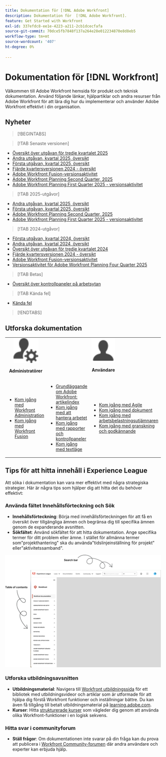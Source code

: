 ```yaml
---
title: Dokumentation för [!DNL Adobe Workfront]
description: Dokumentation för  [!DNL Adobe Workfront].
feature: Get Started with Workfront
exl-id: 337efdc8-ee1e-4223-a211-2cb1dcecfafa
source-git-commit: 70dce5fb7848f137a264e28e012234870e8d8eb5
workflow-type: tm+mt
source-wordcount: '407'
ht-degree: 0%

---
```


# Dokumentation för [!DNL Workfront]

Välkommen till Adobe Workfront hemsida för produkt och teknisk dokumentation. Använd följande länkar, hjälpartiklar och andra resurser från Adobe Workfront för att lära dig hur du implementerar och använder Adobe Workfront effektivt i din organisation.

## Nyheter

>[!BEGINTABS]

>[!TAB Senaste versionen]

* [Översikt över utgåvan för tredje kvartalet 2025](/help/quicksilver/product-announcements/product-releases/25-q3-release-activity/25-q3-release-overview.md)
* [Andra utgåvan, kvartal 2025, översikt](/help/quicksilver/product-announcements/product-releases/25-q2-release-activity/25-q2-release-overview.md)
* [Första utgåvan, kvartal 2025, översikt](/help/quicksilver/product-announcements/product-releases/25-q1-release-activity/25-q1-release-overview.md)
* [Fjärde kvartersversionen 2024 - översikt](/help/quicksilver/product-announcements/product-releases/24-q4-release-activity/24-q4-release-overview.md)
* [Adobe Workfront Fusion-versionsaktivitet](https://experienceleague.adobe.com/en/docs/workfront-fusion/using/fusion-release-activity/fusion-release-activity)
* [Adobe Workfront Planning Second Quarter, 2025](/help/quicksilver/product-announcements/product-releases/planning-release-activity/planning-release-activity-25-q2.md)
* [Adobe Workfront Planning First Quarter 2025 - versionsaktivitet](/help/quicksilver/product-announcements/product-releases/planning-release-activity/planning-release-activity-25-q1.md)

>[!TAB 2025-utgåvor]

* [Andra utgåvan, kvartal 2025, översikt](/help/quicksilver/product-announcements/product-releases/25-q2-release-activity/25-q2-release-overview.md)
* [Första utgåvan, kvartal 2025, översikt](/help/quicksilver/product-announcements/product-releases/25-q1-release-activity/25-q1-release-overview.md)
* [Adobe Workfront Planning Second Quarter, 2025](/help/quicksilver/product-announcements/product-releases/planning-release-activity/planning-release-activity-25-q2.md)
* [Adobe Workfront Planning First Quarter 2025 - versionsaktivitet](/help/quicksilver/product-announcements/product-releases/planning-release-activity/planning-release-activity-25-q1.md)


>[!TAB 2024-utgåvor]

* [Första utgåvan, kvartal 2024, översikt](/help/quicksilver/product-announcements/product-releases/24-q1-release-activity/24-q1-release-overview.md)
* [Andra utgåvan, kvartal 2024, översikt](/help/quicksilver/product-announcements/product-releases/24-q2-release-activity/24-q2-release-overview.md)
* [Översikt över utgåvan för tredje kvartalet 2024](/help/quicksilver/product-announcements/product-releases/24-q3-release-activity/24-q3-release-overview.md)
* [Fjärde kvartersversionen 2024 - översikt](/help/quicksilver/product-announcements/product-releases/24-q4-release-activity/24-q4-release-overview.md)
* [Adobe Workfront Fusion-versionsaktivitet](https://experienceleague.adobe.com/en/docs/workfront-fusion/using/fusion-release-activity/fusion-release-activity)
* [Versionsaktivitet för Adobe Workfront Planning Four Quarter 2025](/help/quicksilver/product-announcements/product-releases/planning-release-activity/planning-release-activity-24-q4.md)

>[!TAB Betas]

* [Översikt över kontrollpaneler på arbetsytan](/help/quicksilver/reports-and-dashboards/dashboards/creating-and-managing-dashboards/canvas-dashboards-overview.md)

>[!TAB Kända fel]

* [Kända fel](https://experienceleague.adobe.com/en/docs/workfront-known-issues/issues/overview)


>[!ENDTABS]


## Utforska dokumentation

<table>

<tr>
    <td style="text-align: center;"><img src="assets/admin.svg" style="width: 80px; height: 80px;"><p><b>Administratörer</b></p></td>
    <td colspan="2" style="text-align: center;"><img src="assets/user.svg" style="width: 75px; height: 75px;"><p><b>Användare</b></p></td>
    <td style="text-align: center;"><img src="assets/developer.svg" style="width: 80px; height: 80px;"><p><b>Utvecklare</b></p></td>
  </tr>
  <tr>
    <td>
    <ul>
    <li><a href="/help/quicksilver/administration-and-setup/get-started-wf-administration/get-started-with-wf-administration.md">Kom igång med Workfront Administration</a></li>
    <li><a href="https://experienceleague.adobe.com/en/docs/workfront-fusion/using/get-started-with-fusion/get-started-fusion-toc">Kom igång med Workfront Fusion</li>
    </ul>
 </td>
    <td>
        <ul>
        <li><a href="/help/quicksilver/workfront-basics/workfront-basics.md">Grundläggande om Adobe Workfront: artikelindex</a></li>
        <li><a href="/help/quicksilver/manage-work/manage-work.md">Kom igång med att hantera arbetet</a></li>
        <li><a href="/help/quicksilver/reports-and-dashboards/reports-and-dashboards-overview.md">Kom igång med rapporter och kontrollpaneler</a></li>
        <li><a href="/help/quicksilver/reports-and-dashboards/reports/text-mode/text-mode-resources.md">Kom igång med textläge</a></li>
        </ul>
    </td>
    <td><ul>
        <li><a href="/help/quicksilver/agile/agile-overview.md">Kom igång med Agile</a></li>
        <li><a href="/help/quicksilver/documents/documents-overview.md">Kom igång med dokument</a></li>
        <li><a href="/help/quicksilver/resource-mgmt/workload-balancer/workload-balancer.md">Kom igång med arbetsbelastningsutjämnaren</a></li>
        <li><a href="/help/quicksilver/resource-mgmt/workload-balancer/overview-workload-balancer.md">Kom igång med granskning och godkännande</a></li>
        </ul></td>
    <td><ul>
        <li><a href="/help/quicksilver/wf-api/general/api-basics.md">Grunderna i API</a></li>
        <li><a href="https://developer.adobe.com/workfront/api-explorer/">API Explorer</a></li>
        <li><a href="/help/quicksilver/workfront-integrations-and-apps/workfront-integrations.md">Workfront Integrations</a></li>
        </ul></td>
  </tr>
</table>

## Tips för att hitta innehåll i Experience League

Att söka i dokumentation kan vara mer effektivt med några strategiska strategier. Här är några tips som hjälper dig att hitta det du behöver effektivt:

### Använda fältet Innehållsförteckning och Sök

* **Innehållsförteckning**: Börja med innehållsförteckningen för att få en översikt över tillgängliga ämnen och begränsa dig till specifika ämnen genom de expanderande avsnitten.
* **Sökfältet**: Använd sökfältet för att hitta dokumentation. Ange specifika termer för ditt problem eller ämne. I stället för allmänna termer som&quot;projekthantering&quot; ska du använda&quot;tidslinjeinställning för projekt&quot; eller&quot;aktivitetssamband&quot;.

![](assets/exl-site-nav.png)

### Utforska utbildningsavsnitten

* **Utbildningsmaterial**: Navigera till [Workfront utbildningssida](https://experienceleague.adobe.com/en/browse/workfront) för ett bibliotek med utbildningsvideor och artiklar som är utformade för att hjälpa dig förstå Workfront funktioner och inställningar bättre. Du kan även få tillgång till betalt utbildningsmaterial på [learning.adobe.com](https://learning.adobe.com/).
* **Kurser**: Hitta [strukturerade kurser](https://experienceleague.adobe.com/home?Solution=Workfront#courses) som vägleder dig genom att använda olika Workfront-funktioner i en logisk sekvens.

### Hitta svar i communityforum

* **Ställ frågor**: Om dokumentationen inte svarar på din fråga kan du prova att publicera i [Workfront Community-forumen](https://experienceleaguecommunities.adobe.com/t5/workfront/ct-p/workfront?profile.language=en) där andra användare och experter kan erbjuda hjälp.